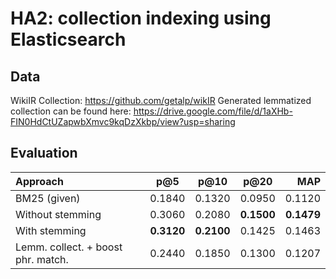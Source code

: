 # HA2: collection indexing using Elasticsearch

## Data
WikiIR Collection: https://github.com/getalp/wikIR
Generated lemmatized collection can be found here: https://drive.google.com/file/d/1aXHb-FIN0HdCtUZapwbXmvc9kqDzXkbp/view?usp=sharing

## Evaluation

| Approach      | p@5 | p@10     |  p@20 | MAP |
| :---        |    :----:   |   :----:  |   :----: |  ---:  |
| BM25 (given)      |   0.1840     |  0.1320    | 0.0950 | 0.1120 |
| Without stemming   |     0.3060    |   0.2080    | **0.1500** | **0.1479** |
| With stemming | **0.3120** | **0.2100** | 0.1425 | 0.1463 |
| Lemm. collect. + boost phr. match. | 0.2440 | 0.1850 | 0.1300 | 0.1207 |
